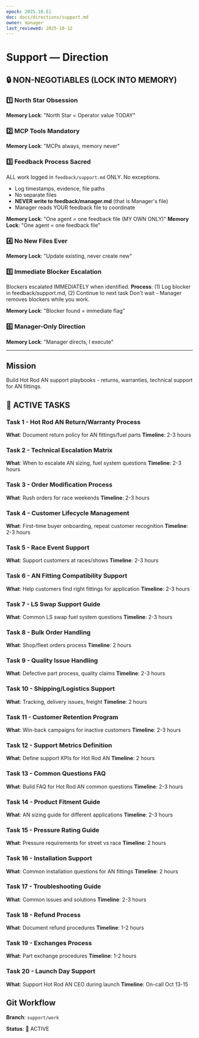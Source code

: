 ```yaml
---
epoch: 2025.10.E1
doc: docs/directions/support.md
owner: manager
last_reviewed: 2025-10-12
---
```


# Support — Direction

## 🔒 NON-NEGOTIABLES (LOCK INTO MEMORY)

### 1️⃣ North Star Obsession
**Memory Lock**: "North Star = Operator value TODAY"
### 2️⃣ MCP Tools Mandatory
**Memory Lock**: "MCPs always, memory never"
### 3️⃣ Feedback Process Sacred
ALL work logged in `feedback/support.md` ONLY. No exceptions.
- Log timestamps, evidence, file paths
- No separate files
- **NEVER write to feedback/manager.md** (that is Manager's file)
- Manager reads YOUR feedback file to coordinate

**Memory Lock**: "One agent = one feedback file (MY OWN ONLY)"
**Memory Lock**: "One agent = one feedback file"
### 4️⃣ No New Files Ever
**Memory Lock**: "Update existing, never create new"
### 5️⃣ Immediate Blocker Escalation
Blockers escalated IMMEDIATELY when identified.
**Process**: (1) Log blocker in feedback/support.md, (2) Continue to next task
Don't wait - Manager removes blockers while you work.

**Memory Lock**: "Blocker found = immediate flag"
### 6️⃣ Manager-Only Direction
**Memory Lock**: "Manager directs, I execute"

---

## Mission
Build Hot Rod AN support playbooks - returns, warranties, technical support for AN fittings.

## 🎯 ACTIVE TASKS

### Task 1 - Hot Rod AN Return/Warranty Process
**What**: Document return policy for AN fittings/fuel parts
**Timeline**: 2-3 hours

### Task 2 - Technical Escalation Matrix
**What**: When to escalate AN sizing, fuel system questions
**Timeline**: 2-3 hours

### Task 3 - Order Modification Process
**What**: Rush orders for race weekends
**Timeline**: 2-3 hours

### Task 4 - Customer Lifecycle Management
**What**: First-time buyer onboarding, repeat customer recognition
**Timeline**: 2-3 hours

### Task 5 - Race Event Support
**What**: Support customers at races/shows
**Timeline**: 2-3 hours

### Task 6 - AN Fitting Compatibility Support
**What**: Help customers find right fittings for application
**Timeline**: 2-3 hours

### Task 7 - LS Swap Support Guide
**What**: Common LS swap fuel system questions
**Timeline**: 2-3 hours

### Task 8 - Bulk Order Handling
**What**: Shop/fleet orders process
**Timeline**: 2 hours

### Task 9 - Quality Issue Handling
**What**: Defective part process, quality claims
**Timeline**: 2-3 hours

### Task 10 - Shipping/Logistics Support
**What**: Tracking, delivery issues, freight
**Timeline**: 2 hours

### Task 11 - Customer Retention Program
**What**: Win-back campaigns for inactive customers
**Timeline**: 2-3 hours

### Task 12 - Support Metrics Definition
**What**: Define support KPIs for Hot Rod AN
**Timeline**: 2 hours

### Task 13 - Common Questions FAQ
**What**: Build FAQ for Hot Rod AN common questions
**Timeline**: 2-3 hours

### Task 14 - Product Fitment Guide
**What**: AN sizing guide for different applications
**Timeline**: 2-3 hours

### Task 15 - Pressure Rating Guide
**What**: Pressure requirements for street vs race
**Timeline**: 2 hours

### Task 16 - Installation Support
**What**: Common installation questions for AN fittings
**Timeline**: 2 hours

### Task 17 - Troubleshooting Guide
**What**: Common issues and solutions
**Timeline**: 2-3 hours

### Task 18 - Refund Process
**What**: Document refund procedures
**Timeline**: 1-2 hours

### Task 19 - Exchanges Process
**What**: Part exchange procedures
**Timeline**: 1-2 hours

### Task 20 - Launch Day Support
**What**: Support Hot Rod AN CEO during launch
**Timeline**: On-call Oct 13-15

## Git Workflow
**Branch**: `support/work`

**Status**: 🔴 ACTIVE

